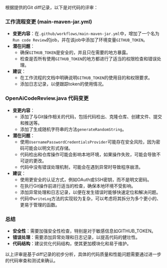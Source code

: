 根据提供的Git diff记录，以下是对代码的评审：

### 工作流程变更 (main-maven-jar.yml)

- **变更内容**：在`.github/workflows/main-maven-jar.yml`中，增加了一个名为`Run code Review`的job，并在该job中添加了环境变量`GITHUB_TOKEN`。
- **潜在问题**：
  - 确保`GITHUB_TOKEN`是安全的，并且只在需要的地方暴露。
  - 检查是否所有使用`GITHUB_TOKEN`的地方都进行了适当的权限检查和错误处理。
- **建议**：
  - 在工作流程的文档中明确说明`GITHUB_TOKEN`的使用目的和权限要求。
  - 添加日志记录，以便跟踪token的使用情况。

### OpenAiCodeReview.java 代码变更

- **变更内容**：
  - 添加了与Git操作相关的代码，包括代码检出、克隆仓库、创建文件、提交和推送等。
  - 添加了生成随机字符串的方法`generateRandomString`。
- **潜在问题**：
  - 使用`UsernamePasswordCredentialsProvider`可能存在安全风险，因为密码可能会以明文形式存储。
  - 代码检出和仓库操作可能会影响本地环境，如果操作失败，可能会导致不可逆的更改。
  - 代码中没有错误处理机制，可能会在遇到异常时导致程序崩溃。
- **建议**：
  - 使用更安全的认证方式，例如OAuth或SSH密钥，而不是明文密码。
  - 在执行Git操作前进行适当的检查，确保本地环境不受影响。
  - 添加异常处理和日志记录，以便在发生错误时能够快速定位和解决问题。
  - 代码中`writeLog`方法的实现较为复杂，可以考虑将其拆分为多个更小的、更易于管理的函数。

### 总结

- **安全性**：需要加强安全性检查，特别是对于敏感信息如GITHUB_TOKEN。
- **错误处理**：需要添加异常处理和日志记录，以提高代码的健壮性。
- **代码结构**：建议优化代码结构，使其更加模块化和易于维护。

以上评审是基于diff记录的初步分析，具体的代码质量和性能问题需要通过进一步的代码审查和测试来确认。